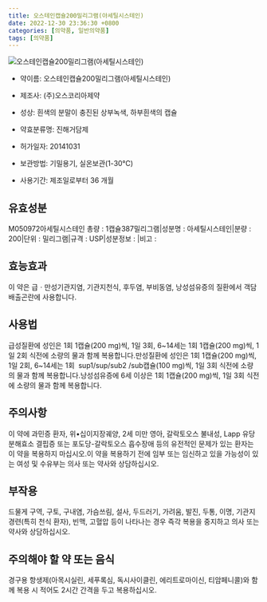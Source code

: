 ```yaml
---
title: 오스테인캡슐200밀리그램(아세틸시스테인)
date: 2022-12-30 23:36:30 +0800
categories: [의약품, 일반의약품]
tags: [의약품]
---
```

![오스테인캡슐200밀리그램(아세틸시스테인)](https://nedrug.mfds.go.kr/pbp/cmn/itemImageDownload/147426959368900113)

- 약이름: 오스테인캡슐200밀리그램(아세틸시스테인)
- 제조사: (주)오스코리아제약
- 성상: 흰색의 분말이 충진된 상부녹색, 하부흰색의 캡슐

- 약효분류명: 진해거담제
- 허가일자: 20141031
- 보관방법: 기밀용기, 실온보관(1-30℃)
- 사용기간: 제조일로부터 36 개월
## 유효성분
M050972아세틸시스테인
총량 : 1캡슐387밀리그램|성분명 : 아세틸시스테인|분량 : 200|단위 : 밀리그램|규격 : USP|성분정보 : |비고 :
## 효능효과
이 약은 급ㆍ만성기관지염, 기관지천식, 후두염, 부비동염, 낭성섬유증의 질환에서 객담배출곤란에 사용합니다.
## 사용법
급성질환에 성인은 1회 1캡슐(200 mg)씩, 1일 3회, 6~14세는 1회 1캡슐(200 mg)씩, 1일 2회 식전에 소량의 물과 함께 복용합니다.만성질환에 성인은 1회 1캡슐(200 mg)씩, 1일 2회, 6~14세는 1회  sup1/sup/sub2 /sub캡슐(100 mg)씩, 1일 3회 식전에 소량의 물과 함께 복용합니다.낭성섬유증에 6세 이상은 1회 1캡슐(200 mg)씩, 1일 3회 식전에 소량의 물과 함께 복용합니다.
## 주의사항
이 약에 과민증 환자, 위•십이지장궤양, 2세 미만 영아, 갈락토오스 불내성, Lapp 유당분해효소 결핍증 또는 포도당-갈락토오스 흡수장애 등의 유전적인 문제가 있는 환자는 이 약을 복용하지 마십시오.이 약을 복용하기 전에 임부 또는 임신하고 있을 가능성이 있는 여성 및 수유부는 의사 또는 약사와 상담하십시오.
## 부작용
드물게 구역, 구토, 구내염, 가슴쓰림, 설사, 두드러기, 가려움, 발진, 두통, 이명, 기관지경련(특히 천식 환자), 빈맥, 고혈압 등이 나타나는 경우 즉각 복용을 중지하고 의사 또는 약사와 상담하십시오.
## 주의해야 할 약 또는 음식
경구용 항생제(아목시실린, 세푸록심, 독시사이클린, 에리트로마이신, 티암페니콜)와 함께 복용 시 적어도 2시간 간격을 두고 복용하십시오.
